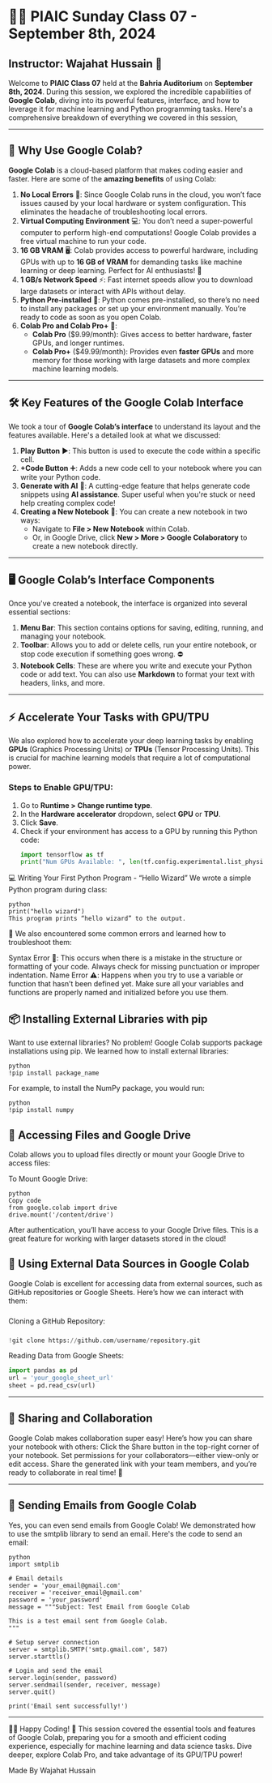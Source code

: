 
# 🧑‍🏫 PIAIC Sunday Class 07 - September 8th, 2024

## Instructor: Wajahat Hussain 🌟

Welcome to **PIAIC Class 07** held at the **Bahria Auditorium** on **September 8th, 2024**. During this session, we explored the incredible capabilities of **Google Colab**, diving into its powerful features, interface, and how to leverage it for machine learning and Python programming tasks. Here's a comprehensive breakdown of everything we covered in this session, 

---

## 🚀 Why Use Google Colab?

**Google Colab** is a cloud-based platform that makes coding easier and faster. Here are some of the **amazing benefits** of using Colab:

1. **No Local Errors** 🔧: Since Google Colab runs in the cloud, you won’t face issues caused by your local hardware or system configuration. This eliminates the headache of troubleshooting local errors.
2. **Virtual Computing Environment** 💻: You don’t need a super-powerful computer to perform high-end computations! Google Colab provides a free virtual machine to run your code.
3. **16 GB VRAM** 🖥️: Colab provides access to powerful hardware, including GPUs with up to **16 GB of VRAM** for demanding tasks like machine learning or deep learning. Perfect for AI enthusiasts! 🤖
4. **1 GB/s Network Speed** ⚡: Fast internet speeds allow you to download large datasets or interact with APIs without delay.
5. **Python Pre-installed** 🐍: Python comes pre-installed, so there’s no need to install any packages or set up your environment manually. You’re ready to code as soon as you open Colab.
6. **Colab Pro and Colab Pro+** 💼: 
   - **Colab Pro** ($9.99/month): Gives access to better hardware, faster GPUs, and longer runtimes.
   - **Colab Pro+** ($49.99/month): Provides even **faster GPUs** and more memory for those working with large datasets and more complex machine learning models.

---

## 🛠️ Key Features of the Google Colab Interface

We took a tour of **Google Colab’s interface** to understand its layout and the features available. Here's a detailed look at what we discussed:

1. **Play Button** ▶️: This button is used to execute the code within a specific cell.
2. **+Code Button** ➕: Adds a new code cell to your notebook where you can write your Python code.
3. **Generate with AI** 🤖: A cutting-edge feature that helps generate code snippets using **AI assistance**. Super useful when you're stuck or need help creating complex code!
4. **Creating a New Notebook** 📝: You can create a new notebook in two ways:
   - Navigate to **File > New Notebook** within Colab.
   - Or, in Google Drive, click **New > More > Google Colaboratory** to create a new notebook directly.

---

## 🖥️ Google Colab’s Interface Components

Once you've created a notebook, the interface is organized into several essential sections:

1. **Menu Bar**: This section contains options for saving, editing, running, and managing your notebook.
2. **Toolbar**: Allows you to add or delete cells, run your entire notebook, or stop code execution if something goes wrong. ⛔
3. **Notebook Cells**: These are where you write and execute your Python code or add text. You can also use **Markdown** to format your text with headers, links, and more.

---

## ⚡ Accelerate Your Tasks with GPU/TPU

We also explored how to accelerate your deep learning tasks by enabling **GPUs** (Graphics Processing Units) or **TPUs** (Tensor Processing Units). This is crucial for machine learning models that require a lot of computational power.

### Steps to Enable GPU/TPU:

1. Go to **Runtime > Change runtime type**.
2. In the **Hardware accelerator** dropdown, select **GPU** or **TPU**.
3. Click **Save**.
4. Check if your environment has access to a GPU by running this Python code:
   ```python
   import tensorflow as tf
   print("Num GPUs Available: ", len(tf.config.experimental.list_physical_devices('GPU')))
💻 Writing Your First Python Program - “Hello Wizard”
We wrote a simple Python program during class:
```
python
print("hello wizard")
This program prints “hello wizard” to the output.
```

🎉 We also encountered some common errors and learned how to troubleshoot them:

Syntax Error 🛑: This occurs when there is a mistake in the structure or formatting of your code. Always check for missing punctuation or improper indentation.
Name Error ⚠️: Happens when you try to use a variable or function that hasn’t been defined yet. Make sure all your variables and functions are properly named and initialized before you use them.


📦 Installing External Libraries with pip
---
Want to use external libraries? No problem! Google Colab supports package installations using pip. We learned how to install external libraries:
```
python
!pip install package_name
```
For example, to install the NumPy package, you would run:
```
python
!pip install numpy
```
💾 Accessing Files and Google Drive
---
Colab allows you to upload files directly or mount your Google Drive to access files:

To Mount Google Drive:
```
python
Copy code
from google.colab import drive
drive.mount('/content/drive')
```

After authentication, you’ll have access to your Google Drive files. This is a great feature for working with larger datasets stored in the cloud!

🔗 Using External Data Sources in Google Colab
---
Google Colab is excellent for accessing data from external sources, such as GitHub repositories or Google Sheets. Here’s how we can interact with them:
###
Cloning a GitHub Repository:
###

```python
!git clone https://github.com/username/repository.git
```

Reading Data from Google Sheets:

```python
import pandas as pd
url = 'your_google_sheet_url'
sheet = pd.read_csv(url)
```
---
👥 Sharing and Collaboration
---
Google Colab makes collaboration super easy! Here’s how you can share your notebook with others:
Click the Share button in the top-right corner of your notebook.
Set permissions for your collaborators—either view-only or edit access.
Share the generated link with your team members, and you’re ready to collaborate in real time! 👫


---
📧 Sending Emails from Google Colab
---
Yes, you can even send emails from Google Colab! We demonstrated how to use the smtplib library to send an email. Here's the code to send an email:
```
python
import smtplib

# Email details
sender = 'your_email@gmail.com'
receiver = 'receiver_email@gmail.com'
password = 'your_password'
message = """Subject: Test Email from Google Colab

This is a test email sent from Google Colab.
"""

# Setup server connection
server = smtplib.SMTP('smtp.gmail.com', 587)
server.starttls()

# Login and send the email
server.login(sender, password)
server.sendmail(sender, receiver, message)
server.quit()

print('Email sent successfully!')
```

---
🧑‍💻 Happy Coding! 🚀
This session covered the essential tools and features of Google Colab, preparing you for a smooth and efficient coding experience, especially for machine learning and data science tasks. Dive deeper, explore Colab Pro, and take advantage of its GPU/TPU power!

Made By Wajahat Hussain
